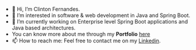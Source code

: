 - 👋 Hi, I’m Clinton Fernandes.
- 👀 I’m interested in software & web development in Java and Spring Boot.
- 🌱 I’m currently working on Enterprise level Spring Boot applications and Java based architectures.
- You can know more about me through my **Portfolio** [here](https://vocal-fenglisu-b636f8.netlify.app/)
- 📫 How to reach me: Feel free to contact me on my [Linkedin](https://www.linkedin.com/in/clinton-fernandes-45932915a/).  

<!---
clinton1719/clinton1719 is a ✨ special ✨ repository because its `README.md` (this file) appears on your GitHub profile.
You can click the Preview link to take a look at your changes.
--->
